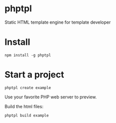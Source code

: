 phptpl
======

Static HTML template engine for template developer

Install
= 

    npm install -g phptpl

Start a project
=

    phptpl create example
    
Use your favorite PHP web server to preview.

Build the html files:
    
    phptpl build example

